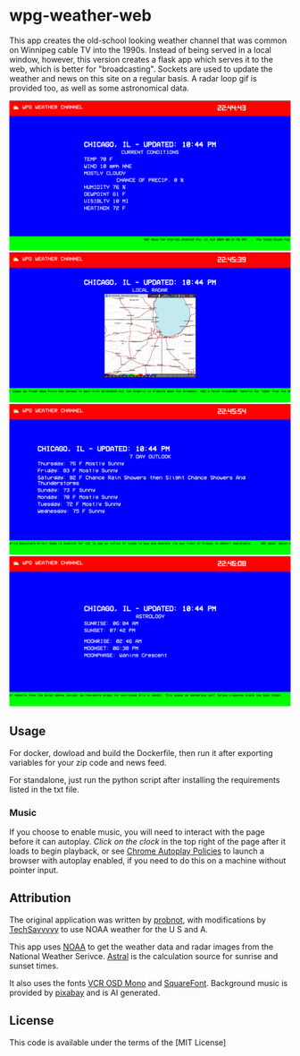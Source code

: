 # wpg-weather-web
This app creates the old-school looking weather channel that was common on Winnipeg cable TV into the 1990s. Instead of being served in a local window, however, this version creates a flask app which serves it to the web, which is better for "broadcasting". Sockets are used to update the weather and news on this site on a regular basis. A radar loop gif is provided too, as well as some astronomical data.

![Example1](/screenshot1.png)
![Example2](/screenshot2.png)
![Example3](/screenshot3.png)
![Example4](/screenshot4.png)

## Usage

For docker, dowload and build the Dockerfile, then run it after exporting variables for your zip code and news feed.

For standalone, just run the python script after installing the requirements listed in the txt file.

### Music

If you choose to enable music, you will need to interact with the page before it can autoplay. _Click on the clock_ in the top right of the page after it loads to begin playback, or see [Chrome Autoplay Policies](https://developer.chrome.com/blog/autoplay/#developer_switches) to launch a browser with autoplay enabled, if you need to do this on a machine without pointer input.

## Attribution

The original application was written by [probnot](https://github.com/probnot/wpg-weatherchan), with modifications by [TechSavvvvy](https://github.com/TechSavvvvy/wpg-weatherchan-USA) to use NOAA weather for the U S and A.

This app uses [NOAA](https://github.com/paulokuong/noaa) to get the weather data and radar images from the National Weather Serivce. [Astral](https://github.com/sffjunkie/astral) is the calculation source for sunrise and sunset times.

It also uses the fonts [VCR OSD Mono](https://www.dafont.com/vcr-osd-mono.font) and [SquareFont](https://www.dafont.com/squarefont.font). Background music is provided by [pixabay](https://pixabay.com/music/) and is AI generated.

## License

This code is available under the terms of the [MIT License]
